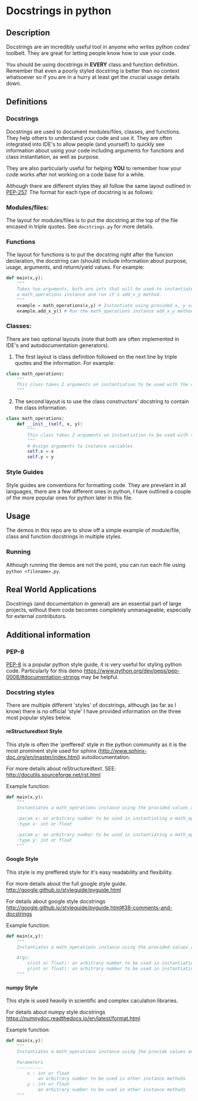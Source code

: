 # Docstrings in python
## Description
Docstrings are an incredibly useful tool in anyone who writes python codes' toolbelt. They are great for letting people know how to use your code. 

You should be using docstrings in **EVERY** class and function definition. Remember that even a poorly styled docstring is better than no context whatsoever so if you are in a hurry at least get the crucial usage details down.

## Definitions

### Docstrings
Docstrings are used to document modules/files, classes, and functions. They help others to understand your code and use it. They are often integrated into IDE's to allow people (and yourself) to quickly see information about using your code including arguments for functions and class instantiation, as well as purpose.

They are also particularly useful for helping **YOU** to remember how your code works after not working on a code base for a while.

Although there are different styles they all follow the same layout outlined in [PEP-257](https://www.python.org/dev/peps/pep-0257/). The format for each type of docstring is as follows:

### Modules/files:
The layout for modules/files is to put the docstring at the top of the file encased in triple quotes. See ```docstrings.py``` for more details.

### Functions
The layout for functions is to put the docstring right after the funcion declaration, the docstring can (should) include information about purpose, usage, arguments, and returm/yield values. For example:
```python
def main(x,y):
    """
    Takes two arguments, both are ints that will be used to instantiate\
    a math_operations instance and run it's add_x_y method.
    """
    example = math_operations(x,y) # Instantiate using provided x, y values
    example.add_x_y() # Run the math_operations instance add_x_y method
```

### Classes:
 There are two optional layouts (note that both are often implemented in IDE's and autodocumentation generators). 

1. The first layout is class definition followed on the next line by triple quotes and the information. For example:
```python
class math_operations:
    """
    This class takes 2 arguments on instantiation to be used with the remaining class functions to complete simple math operations.
    """
```

2. The second layout is to use the class constructors' docstring to contain the class information.
```python
class math_operations:
    def __init__(self, x, y):
        """
        This class takes 2 arguments on instantiation to be used with the remaining class functions to complete simple math operations.
        """
        # Assign arguments to instance variables
        self.x = x
        self.y = y
```

### Style Guides
Style guides are conventions for formatting code. They are prevelant in all languages, there are a few different ones in python, I have outlined a couple of the more popular ones for python later in this file.

## Usage
The demos in this repo are to show off a simple example of module/file, class and function docstrings in multiple styles.

### Running
Although running the demos are not the point, you can run each file using ```python <filename>.py```.

## Real World Applications
Docstrings (and documentation in general) are an essential part of large projects, without them code becomes completely unmanageable, especially for external contributors.

## Additional information
### PEP-8
[PEP-8](https://www.python.org/dev/peps/pep-0008/) is a popular python style guide, it is very useful for styling python code. Particularly for this demo https://www.python.org/dev/peps/pep-0008/#documentation-strings may be helpful.

### Docstring styles
There are multiple different 'styles' of docstrings, although (as far as I know) there is no official 'style' I have provided information on the three most popular styles below.

#### reStructuredtext Style
This style is often the 'preffered' style in the python community as it is the most
prominent style used for sphinx (http://www.sphinx-doc.org/en/master/index.html) autodocumentation.

For more details about reStructuredtext.
SEE: http://docutils.sourceforge.net/rst.html

Example function:

```python
def main(x,y):
    """
    Instantiates a math_operations instance using the provided values and runs the instance add_x_y method.

    :param x: an arbitrary number to be used in instantiating a math_operations instance
    :type x: int or float

    :param y: an arbitrary number to be used in instantiating a math_operations instance
    :type y: int or float
    """
```

#### Google Style
This style is my preffered style for it's easy readability and flexibility.

For more details about the full google style guide.
http://google.github.io/styleguide/pyguide.html

For details about google style docstrings 
http://google.github.io/styleguide/pyguide.html#38-comments-and-docstrings

Example function:

```python
def main(x,y):
    """
    Instantiates a math_operations instance using the provided values and runs the instance add_x_y method.

    Args:
        x(int or float): an arbitrary number to be used in instantiating a math_operations instance
        y(int or float): an arbitrary number to be used in instantiating a math_operations instance
    """
```

#### numpy Style
This style is used heavily in scientific and complex caculation libraries.

For details about numpy style docstrings https://numpydoc.readthedocs.io/en/latest/format.html

Example function:

```python
def main(x,y):
    """
    Instantiates a math_operations instance using the provide values and runs the instance add_x_y method.

    Parameters
    ----------
        x : int or float
            an arbitrary number to be used in other instance methods
        y : int or float
            an arbitrary number to be used in other instance methods
    """
```